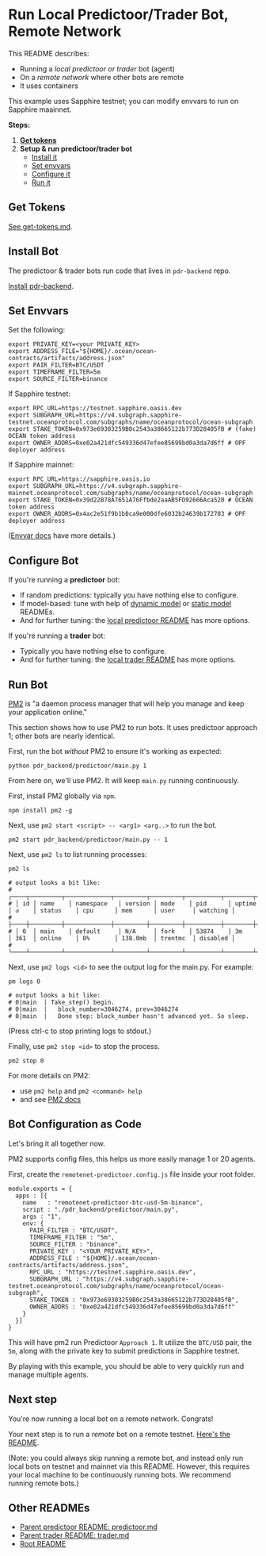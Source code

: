 # Run Local Predictoor/Trader Bot, Remote Network

This README describes:
- Running a *local predictoor or trader* bot (agent)
- On a *remote network* where other bots are remote
- It uses containers

This example uses Sapphire testnet; you can modify envvars to run on Sapphire maainnet.

**Steps:**

1. **[Get tokens](#get-tokens)**
2. **Setup & run predictoor/trader bot**
    - [Install it](#install-bot)
    - [Set envvars](#set-envvars)
    - [Configure it](#configure-bot)
    - [Run it](#run-bot)

## Get Tokens

[See get-tokens.md](./get-tokens.md).

## Install Bot

The predictoor & trader bots run code that lives in `pdr-backend` repo.

[Install pdr-backend](install.md).

## Set Envvars

Set the following:

```console
export PRIVATE_KEY=<your PRIVATE_KEY>
export ADDRESS_FILE="${HOME}/.ocean/ocean-contracts/artifacts/address.json"
export PAIR_FILTER=BTC/USDT
export TIMEFRAME_FILTER=5m
export SOURCE_FILTER=binance
```

If Sapphire testnet:
```console
export RPC_URL=https://testnet.sapphire.oasis.dev
export SUBGRAPH_URL=https://v4.subgraph.sapphire-testnet.oceanprotocol.com/subgraphs/name/oceanprotocol/ocean-subgraph
export STAKE_TOKEN=0x973e69303259B0c2543a38665122b773D28405fB # (fake) OCEAN token address
export OWNER_ADDRS=0xe02a421dfc549336d47efee85699bd0a3da7d6ff # OPF deployer address
```

If Sapphire mainnet:
```console
export RPC_URL=https://sapphire.oasis.io
export SUBGRAPH_URL=https://v4.subgraph.sapphire-mainnet.oceanprotocol.com/subgraphs/name/oceanprotocol/ocean-subgraph
export STAKE_TOKEN=0x39d22B78A7651A76Ffbde2aaAB5FD92666Aca520 # OCEAN token address
export OWNER_ADDRS=0x4ac2e51f9b1b0ca9e000dfe6032b24639b172703 # OPF deployer address
```

([Envvar docs](./envvars.md) have more details.)

## Configure Bot

If you're running a **predictoor** bot:
- If random predictions: typically you have nothing else to configure. 
- If model-based: tune with help of [dynamic model](./dynamic-model.md) or [static model](static-model.md) READMEs.
- And for further tuning: the [local predictoor README](localpredictoor-localnet.md) has more options.

If you're running a **trader** bot:
- Typically you have nothing else to configure.
- And for further tuning: the [local trader README](localtrader-localnet.md) has more options.

## Run Bot

[PM2](https://pm2.keymetrics.io/docs/usage/quick-start/) is "a daemon process manager that will help you manage and keep your application online."

This section shows how to use PM2 to run bots. It uses predictoor approach 1; other bots are nearly identical.

First, run the bot _without_ PM2 to ensure it's working as expected:

```console
python pdr_backend/predictoor/main.py 1
```

From here on, we'll use PM2. It will keep `main.py` running continuously.

First, install PM2 globally via `npm`.

```console
npm install pm2 -g
```

Next, use `pm2 start <script> -- <arg1> <arg..>` to run the bot.

```console
pm2 start pdr_backend/predictoor/main.py -- 1
```

Next, use `pm2 ls` to list running processes:

```console
pm2 ls

# output looks a bit like:
# ┌────┬─────────┬─────────────┬─────────┬─────────┬──────────┬────────┬──────┬───────────┬──────────┬──────────┬──────────┬──────────┐
# │ id │ name    │ namespace   │ version │ mode    │ pid      │ uptime │ ↺    │ status    │ cpu      │ mem      │ user     │ watching │
# ├────┼─────────┼─────────────┼─────────┼─────────┼──────────┼────────┼──────┼───────────┼──────────┼──────────┼──────────┼──────────┤
# │ 0  │ main    │ default     │ N/A     │ fork    │ 53874    │ 3m     │ 361  │ online    │ 0%       │ 138.0mb  │ trentmc  │ disabled │
# └────┴─────────┴─────────────┴─────────┴─────────┴──────────┴────────┴──────┴───────────┴──────────┴──────────┴──────────┴──────────┘
```

Next, use `pm2 logs <id>` to see the output log for the main.py. For example:
```console
pm logs 0

# output looks a bit like:
# 0|main  | Take_step() begin.
# 0|main  |   block_number=3046274, prev=3046274
# 0|main  |   Done step: block_number hasn't advanced yet. So sleep.
```

(Press ctrl-c to stop printing logs to stdout.)

Finally, use `pm2 stop <id>` to stop the process.
```console
pm2 stop 0
```

For more details on PM2:
- use `pm2 help` and `pm2 <command> help`
- and see [PM2 docs](https://pm2.keymetrics.io/docs/usage/quick-start/)

## Bot Configuration as Code

Let's bring it all together now.

PM2 supports config files, this helps us more easily manage 1 or 20 agents.

First, create the `remotenet-predictoor.config.js` file inside your root folder.
```
module.exports = {
  apps : [{
    name   : "remotenet-predictoor-btc-usd-5m-binance",
    script : "./pdr_backend/predictoor/main.py",
    args : "1",
    env: {
      PAIR_FILTER : "BTC/USDT",
      TIMEFRAME_FILTER : "5m",
      SOURCE_FILTER : "binance",
      PRIVATE_KEY : "<YOUR_PRIVATE_KEY>",
      ADDRESS_FILE : "${HOME}/.ocean/ocean-contracts/artifacts/address.json",
      RPC_URL : "https://testnet.sapphire.oasis.dev",
      SUBGRAPH_URL : "https://v4.subgraph.sapphire-testnet.oceanprotocol.com/subgraphs/name/oceanprotocol/ocean-subgraph",
      STAKE_TOKEN : "0x973e69303259B0c2543a38665122b773D28405fB",
      OWNER_ADDRS : "0xe02a421dfc549336d47efee85699bd0a3da7d6ff"
    }
  }]
}
```

This will have pm2 run Predictoor `Approach 1`. It utilize the `BTC/USD` pair, the `5m`, along with the private key to submit predictions in Sapphire testnet.

By playing with this example, you should be able to very quickly run and manage multiple agents.

## Next step

You're now running a local bot on a remote network. Congrats!

Your next step is to run a _remote_ bot on a remote testnet. [Here's the README](./remotebot-remotenet.md).

(Note: you could always skip running a remote bot, and instead only run local bots on testnet and mainnet via this README. However, this requires your local machine to be continuously running bots. We recommend running remote bots.)

## Other READMEs

- [Parent predictoor README: predictoor.md](./predictoor.md)
- [Parent trader README: trader.md](./trader.md)
- [Root README](../README.md)
